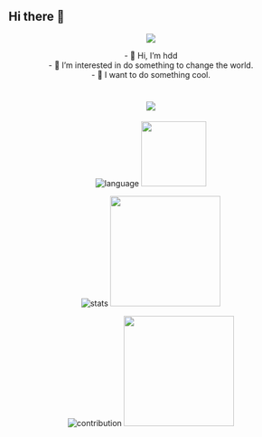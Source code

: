 ## Hi there 👋

<div align="center">
  <img src="https://media.tenor.com/DgwnlOgC7jcAAAAM/twerk-cat-dae-cat.gif"/>

  <p>
    - 👋 Hi, I’m hdd</br>
    - 👀 I’m interested in do something to change the world.</br>
    - 👻 I want to do something cool.  
  </p>
  
  <h1 align="center">
    <img src="https://readme-typing-svg.demolab.com?font=Fira+Code&pause=1000&width=140&lines=Hello+World!!" />    
  </h1>
  
  ![language](https://github-readme-stats.vercel.app/api/top-langs/?username=hddlf&layout=compact&hide=html&theme=dark)
  <img src="https://media.tenor.com/JzbQQOsIPL0AAAAM/onepiece-ace.gif" height=115 />
  
  ![stats](https://github-readme-stats.vercel.app/api?username=hddlf&theme=dark&show_icons=true)
  <img src="https://media.tenor.com/wP824bO6vtkAAAAM/brava.gif" height=195 />
  
  ![contribution](https://github-readme-streak-stats.herokuapp.com/?user=hddlf&theme=highcontrast)
  <img src="https://media.tenor.com/N3BcE4CzD6QAAAAM/ynuyasha-come.gif" height=195 />
</div>






